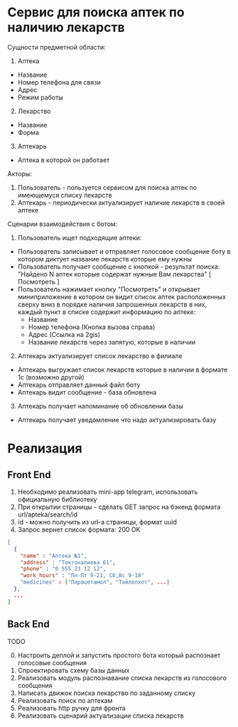 
# Сервис для поиска аптек по наличию лекарств

Сущности предметной области:
1. Аптека
  - Название
  - Номер телефона для связи
  - Адрес
  - Режим работы

2. Лекарство
  - Название
  - Форма

3. Аптекарь
  - Аптека в которой он работает

Акторы:
1. Пользователь - пользуется сервисом для поиска аптек по имеющемуся списку лекарств
2. Аптекарь - периодически актуализирует наличие лекарств в своей аптеке

Сценарии взаимодействия с ботом:
1. Пользователь ищет подходящие аптеки:
  - Пользователь записывает и отправляет голосовое сообщение боту
    в котором диктует название лекарств которые ему нужны
  - Пользователь получает сообщение с кнопкой - результат поиска:
    "Найдено N аптек которые содержат нужные Вам лекарства"
    [ Посмотреть ]
  - Пользователь нажимает кнопку "Посмотреть" и открывает миниприложение в котором
    он видит список аптек расположенных сверху вниз в порядке наличия запрошенных
    лекарств в них, каждый пункт в списке содержит информацию по аптеке:
    - Название
    - Номер телефона (Кнопка вызова справа)
    - Адрес (Ссылка на 2gis)
    - Название лекарств через запятую, которые в наличии

2. Аптекарь актуализирует список лекарство в филиале
  - Аптекарь выгружает список лекарств которые в наличии в формате 1c (возможно другой)
  - Аптекарь отправляет данный файл боту
  - Аптекарь видит сообщение - база обновлена

3. Аптекарь получает напоминание об обновлении базы
  - Аптекарь получает уведомление что надо актуализировать базу

# Реализация

## Front End

1. Необходимо реализовать mini-app telegram, использовать официальную библиотеку
2. При открытии страницы - сделать GET запрос на бэкенд формата
  url/apteka/search/id
3. id - можно получить из url-а страницы, формат uuid
4. Запрос вернет список формата:
200 OK
```json
[
  {
    "name" : "Аптека №1",
    "address" : "Токтоналиева 61",
    "phone" : "0 555 23 12 12",
    "work_hours" : "Пн-Пт 9-21, Сб,Вс 9-18"
    "medicines" : ["Парацетамол", "Тайлолхот", ...]
  },
  ...
]
```

## Back End

TODO

0. Настроить деплой и запустить простого бота который распознает голосовые сообщения
1. Спроектировать схему базы данных
2. Реализовать модуль распознавание списка лекарств из голосового сообщения
3. Написать движок поиска лекарство по заданному списку
4. Реализовать поиск по аптекам
5. Реализовать http ручку для фронта
6. Реализовать сценарий актуализации списка лекарств
